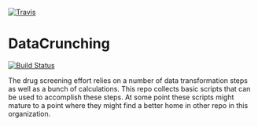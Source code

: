 [![Travis](https://travis-ci.com/2019-ncovgroup/DataCrunching.svg?branch=master)](https://travis-ci.com/github/2019-ncovgroup/DataCrunching)

# DataCrunching

[![Build Status](https://travis-ci.com/2019-ncovgroup/DataCrunching.svg?branch=master)](https://travis-ci.com/2019-ncovgroup/DataCrunching)

The drug screening effort relies on a number of data transformation steps as
well as a bunch of calculations. This repo collects basic scripts that can be
used to accomplish these steps. At some point these scripts might mature to a
point where they might find a better home in other repo in this organization.
